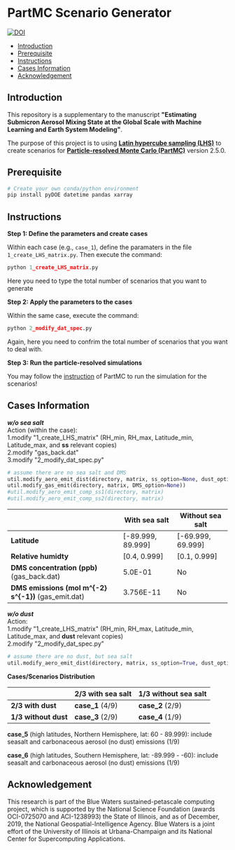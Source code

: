 PartMC Scenario Generator
=================
[![DOI](https://zenodo.org/badge/261375515.svg)](https://zenodo.org/badge/latestdoi/261375515)

<!-- @import "[TOC]" {cmd="toc" depthFrom=1 depthTo=6 orderedList=false} -->

<!-- code_chunk_output -->

- [Introduction](#introduction)
- [Prerequisite](#prerequisite)
- [Instructions](#instructions)
- [Cases Information](#cases-information)
- [Acknowledgement](#acknowledgement)

<!-- /code_chunk_output -->

## Introduction
This repository is a supplementary to the manuscript **"Estimating Submicron Aerosol Mixing State at the Global Scale with Machine Learning and Earth System Modeling"**.

The purpose of this project is to using **[Latin hypercube sampling (LHS)](https://en.wikipedia.org/wiki/Latin_hypercube_sampling)** to create scenarios for **[Particle-resolved Monte Carlo (PartMC)](http://lagrange.mechse.illinois.edu/partmc/)** version 2.5.0.

## Prerequisite
```bash
# Create your own conda/python environment
pip install pyDOE datetime pandas xarray
```

## Instructions
**Step 1: Define the parameters and create cases**

Within each case (e.g., `case_1`), define the paramaters in the file `1_create_LHS_matrix.py`. Then execute the command:
```python
python 1_create_LHS_matrix.py
```
Here you need to type the total number of scenarios that you want to generate

**Step 2: Apply the parameters to the cases**

Within the same case, execute the command:
```python
python 2_modify_dat_spec.py
```
Again, here you need to confrim the total number of scenarios that you want to deal with.

**Step 3: Run the particle-resolved simulations**

You may follow the [instruction](http://lagrange.mechse.illinois.edu/partmc/partmc-2.5.0/doc/README.html) of PartMC to run the simulation for the scenarios! 

## Cases Information    

***w/o sea salt***    
Action (within the case):<br>
1.modify "1_create_LHS_matrix" (RH_min, RH_max, Latitude_min, Latitude_max, and **ss** relevant copies)<br>
2.modify "gas_back.dat"<br>
3.modify "2_modify_dat_spec.py"  

```python
# assume there are no sea salt and DMS
util.modify_aero_emit_dist(directory, matrix, ss_option=None, dust_option=True)
util.modify_gas_emit(directory, matrix, DMS_option=None))
#util.modify_aero_emit_comp_ss1(directory, matrix)
#util.modify_aero_emit_comp_ss2(directory, matrix)
```

|                                                      | With sea salt     | Without sea salt  |
| ---------------------------------------------------- | ----------------- | ----------------- |
| **Latitude**                                         | [-89.999, 89.999] | [-69.999, 69.999] |
| **Relative humidty**                                 | [0.4, 0.999]      | [0.1, 0.999]      |
| **DMS concentration (ppb)** (gas_back.dat)           | 5.0E-01           | No                |
| **DMS emissions (mol m^{-2} s^{-1})** (gas_emit.dat) | 3.756E-11         | No                |

***w/o dust***     
Action:<br>
1.modify "1_create_LHS_matrix" (RH_min, RH_max, Latitude_min, Latitude_max, and **dust** relevant copies)<br>
2.modify "2_modify_dat_spec.py"  

```python
# assume there are no dust, but sea salt
util.modify_aero_emit_dist(directory, matrix, ss_option=True, dust_option=None)
```

**Cases/Scenarios Distribution**

|                      | 2/3 with sea salt | 1/3 without sea salt |
| -------------------- | ----------------- | -------------------- |
| **2/3 with dust**    | **case_1** (4/9)  | **case_2** (2/9)     |
| **1/3 without dust** | **case_3** (2/9)  | **case_4** (1/9)     |

**case_5** (high latitudes, Northern Hemisphere, lat: 60 - 89.999): include seasalt and carbonaceous aerosol (no dust) emissions (1/9) 

**case_6** (high latitudes, Southern Hemisphere, lat: -89.999 - -60): include seasalt and carbonaceous aerosol (no dust) emissions (1/9) 

## Acknowledgement

This research is part of the Blue Waters sustained-petascale computing project, which is supported by the National Science Foundation (awards OCI-0725070 and ACI-1238993) the State of Illinois, and as of December, 2019, the National Geospatial-Intelligence Agency. Blue Waters is a joint effort of the University of Illinois at Urbana-Champaign and its National Center for Supercomputing Applications.

